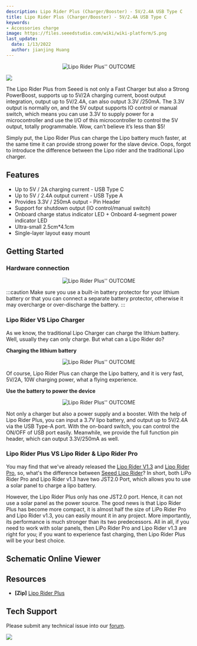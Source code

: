 ```yaml
---
description: Lipo Rider Plus (Charger/Booster) - 5V/2.4A USB Type C
title: Lipo Rider Plus (Charger/Booster) - 5V/2.4A USB Type C
keywords:
- Accessories charge
image: https://files.seeedstudio.com/wiki/wiki-platform/S.png
last_update:
  date: 1/13/2022
  author: jianjing Huang
---
```



<div align="center">
<figure>
<img src="https://static-cdn.seeedstudio.site/media/catalog/product/cache/9d0ce51a71ce6a79dfa2a98d65a0f0bd/l/i/lipo-rider-plus-v1.0-preview.jpg" alt="Lipo Rider Plus'' OUTCOME" title="demo" />
<figcaption><b></b><i></i></figcaption>
</figure>
</div>

<p style={{textAlign: 'center'}}><a href="https://www.seeedstudio.com/Lipo-Rider-Plus-p-4204.html" target="_blank"><img src="https://files.seeedstudio.com/wiki/IMAGE/get+started.png" border="0" /></a></p>

The Lipo Rider Plus from Seeed is not only a Fast Charger but also a Strong PowerBoost, supports up to 5V/2A charging current, boost output integration, output up to 5V/2.4A, can also output 3.3V /250mA. The 3.3V output is normally on, and the 5V output supports IO control or manual switch, which means you can use 3.3V to supply power for a microcontroller and use the I/O of this microcontroller to control the 5V output, totally programmable. Wow, can’t believe it’s less than $5!

Simply put, the Lipo Rider Plus can charge the Lipo battery much faster, at the same time it can provide strong power for the slave device. Oops, forgot to introduce the difference between the Lipo rider and the traditional Lipo charger.

## Features

- Up to 5V / 2A charging current - USB Type C
- Up to 5V / 2.4A output current - USB Type A
- Provides 3.3V / 250mA output -  Pin Header
- Support for shutdown output (IO control/manual switch)
- Onboard charge status indicator LED + Onboard 4-segment power indicator LED
- Ultra-small  2.5cm*4.1cm
- Single-layer layout easy mount

## Getting Started

### Hardware connection

<div align="center">
<figure>
<img src="https://files.seeedstudio.com/wiki/Lipo-Rider-Plus/img/Hardware_connection.png" alt="Lipo Rider Plus'' OUTCOME" title="demo" />
<figcaption><b></b><i></i></figcaption>
</figure>
</div>

:::caution
Make sure you use a built-in battery protector for your lithium battery or that you can connect a separate battery protector, otherwise it may overcharge or over-discharge the battery.
:::

### Lipo Rider VS Lipo Charger

As we know, the traditional Lipo Charger can charge the lithium battery. Well, usually they can only charge. But what can a Lipo Rider do?

**Charging the lithium battery**

<div align="center">
<figure>
<img src="https://files.seeedstudio.com/wiki/Lipo-Rider-Plus/img/GIF.gif" alt="Lipo Rider Plus'' OUTCOME" title="demo" />
<figcaption><b></b><i></i></figcaption>
</figure>
</div>

Of course, Lipo Rider Plus can charge the Lipo battery, and it is very fast, 5V/2A, 10W charging power, what a flying experience.

**Use the battery to power the device**

<div align="center">
<figure>
<img src="https://files.seeedstudio.com/wiki/Lipo-Rider-Plus/img/GIF2.gif" alt="Lipo Rider Plus'' OUTCOME" title="demo" />
<figcaption><b></b><i></i></figcaption>
</figure>
</div>

Not only a charger but also a power supply and a booster. With the help of Lipo Rider Plus, you can input a 3.7V lipo battery, and output up to 5V/2.4A via the USB Type-A port. With the on-board switch, you can control the ON/OFF of USB port easily. Meanwhile, we provide the full function pin header, which can output 3.3V/250mA as well.

### Lipo Rider Plus VS Lipo Rider & Lipo Rider Pro

You may find that we've already released the [Lipo Rider V1.3](https://www.seeedstudio.com/Lipo-Rider-v1-3.html) and [Lipo Rider Pro](https://www.seeedstudio.com/LiPo-Rider-Pro-p-992.html), so, what's the difference between [Seeed Lipo Rider](https://www.seeedstudio.com/tag/Lipo-Rider.html)? In short, both LiPo Rider Pro and Lipo Rider v1.3 have two JST2.0 Port, which allows you to use a solar panel to charge a lipo battery.

However, the Lipo Rider Plus only has one JST2.0 port. Hence, it can not use a solar panel as the power source. The good news is that Lipo Rider Plus has become more compact, it is almost half the size of LiPo Rider Pro and Lipo Rider v1.3, you can easily mount it in any project. More importantly, its performance is much stronger than its two predecessors.  All in all, if you need to work with solar panels, then LiPo Rider Pro and Lipo Rider v1.3 are right for you; if you want to experience fast charging, then Lipo Rider Plus will be your best choice.

## Schematic Online Viewer

<div className="altium-ecad-viewer" data-project-src="https://files.seeedstudio.com/wiki/Lipo-Rider-Plus/img/202002729_Lipo_Rider_Plus.zip" style={{borderRadius: '0px 0px 4px 4px', height: 500, borderStyle: 'solid', borderWidth: 1, borderColor: 'rgb(241, 241, 241)', overflow: 'hidden', maxWidth: 1280, maxHeight: 700, boxSizing: 'border-box'}}>
</div>

## Resources

- **[Zip]** [Lipo Rider Plus](https://files.seeedstudio.com/wiki/Lipo-Rider-Plus/img/202002729_Lipo_Rider_Plus.zip)

## Tech Support

Please submit any technical issue into our [forum](http://forum.seeedstudio.com/). <br />
<p style={{textAlign: 'center'}}><a href="https://www.seeedstudio.com/act-4.html?utm_source=wiki&utm_medium=wikibanner&utm_campaign=newproducts" target="_blank"><img src="https://files.seeedstudio.com/wiki/Wiki_Banner/new_product.jpg" /></a></p>
